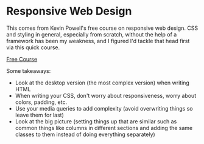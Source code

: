 # Responsive Web Design

This comes from Kevin Powell's free course on responsive web design. CSS and styling in general, especially from scratch, without the help of a framework has been my weakness, and I figured I'd tackle that head first via this quick course.

[Free Course](https://www.youtube.com/watch?v=bn-DQCifeQQ)

Some takeaways:

- Look at the desktop version (the most complex version) when writing HTML
- When writing your CSS, don't worry about responsiveness, worry about colors, padding, etc.
- Use your media queries to add complexity (avoid overwriting things so leave them for last)
- Look at the big picture (setting things up that are similar such as common things like columns in different sections and adding the same classes to them instead of doing everything separately)

